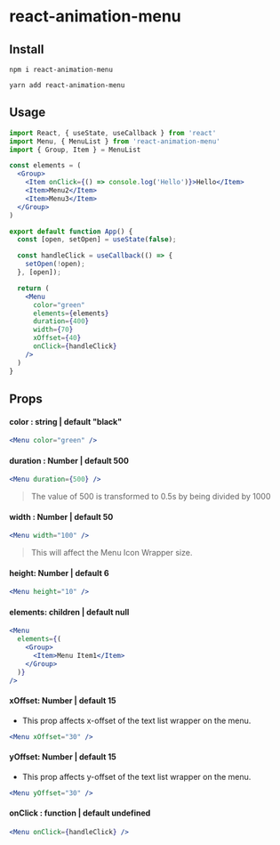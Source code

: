 # react-animation-menu

## Install
```
npm i react-animation-menu
```
```
yarn add react-animation-menu
```

## Usage
```jsx
import React, { useState, useCallback } from 'react'
import Menu, { MenuList } from 'react-animation-menu'
import { Group, Item } = MenuList

const elements = (
  <Group>
    <Item onClick={() => console.log('Hello')}>Hello</Item>
    <Item>Menu2</Item>
    <Item>Menu3</Item>
  </Group>
)

export default function App() {
  const [open, setOpen] = useState(false);

  const handleClick = useCallback(() => {
    setOpen(!open);
  }, [open]);

  return (
    <Menu
      color="green"
      elements={elements}
      duration={400}
      width={70}
      xOffset={40}
      onClick={handleClick}
    />
  )
}
```

## Props

#### color : string | default "black"
```jsx
<Menu color="green" />
```

#### duration : Number | default 500
```jsx
<Menu duration={500} />
```
> The value of 500 is transformed to 0.5s by being divided by 1000

#### width : Number | default 50
```jsx
<Menu width="100" />
```
> This will affect the Menu Icon Wrapper size.

#### height: Number | default 6
```jsx
<Menu height="10" />
```

#### elements: children | default null
```jsx
<Menu
  elements={(
    <Group>
      <Item>Menu Item1</Item>
    </Group>
  )}
/>
```

#### xOffset: Number | default 15
- This prop affects x-offset of the text list wrapper on the menu.
```jsx
<Menu xOffset="30" />
```

#### yOffset: Number | default 15
- This prop affects y-offset of the text list wrapper on the menu.
```jsx
<Menu yOffset="30" />
```

#### onClick : function | default undefined
```jsx
<Menu onClick={handleClick} />
```